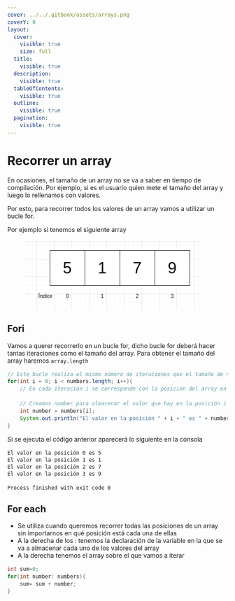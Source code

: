 ```yaml
---
cover: ../../.gitbook/assets/arrays.png
coverY: 0
layout:
  cover:
    visible: true
    size: full
  title:
    visible: true
  description:
    visible: true
  tableOfContents:
    visible: true
  outline:
    visible: true
  pagination:
    visible: true
---
```


# Recorrer un array

En ocasiones, el tamaño de un array no se va a saber en tiempo de compilación. Por ejemplo, si es el usuario quien mete el tamaño del array y luego lo rellenamos con valores.

Por esto, para recorrer todos los valores de un array vamos a utilizar un bucle for.

Por ejemplo si tenemos el siguiente array



<figure><img src="../../.gitbook/assets/image (4) (1) (1).png" alt=""><figcaption></figcaption></figure>



## Fori

Vamos a querer recorrerlo en un bucle for, dicho bucle for deberá hacer tantas iteraciones como el tamaño del array. Para obtener el tamaño del array haremos `array.length`

```java
// Este bucle realiza el mismo número de iteraciones que el tamaño de numbers
for(int i = 0; i < numbers.length; i++){
    // En cada iteración i se corresponde con la posición del array en la que estamos mirando
    
    // Creamos number para almacenar el valor que hay en la posición i del array
    int number = numbers[i];
    System.out.println("El valor en la posición " + i + " es " + number); 
}
```

Si se ejecuta el código anterior aparecerá lo siguiente en la consola

```log
El valor en la posición 0 es 5
El valor en la posición 1 es 1
El valor en la posición 2 es 7
El valor en la posición 3 es 9

Process finished with exit code 0
```

## For each

* Se utiliza cuando queremos recorrer todas las posiciones de un array sin importarnos en qué posición está cada una de ellas
* A la derecha de los : tenemos la declaración de la variable en la que se va a almacenar cada uno de los valores del array
* A la derecha tenemos el array sobre el que vamos a iterar

```java
int sum=0;
for(int number: numbers){
    sum= sum + number;
}
```

